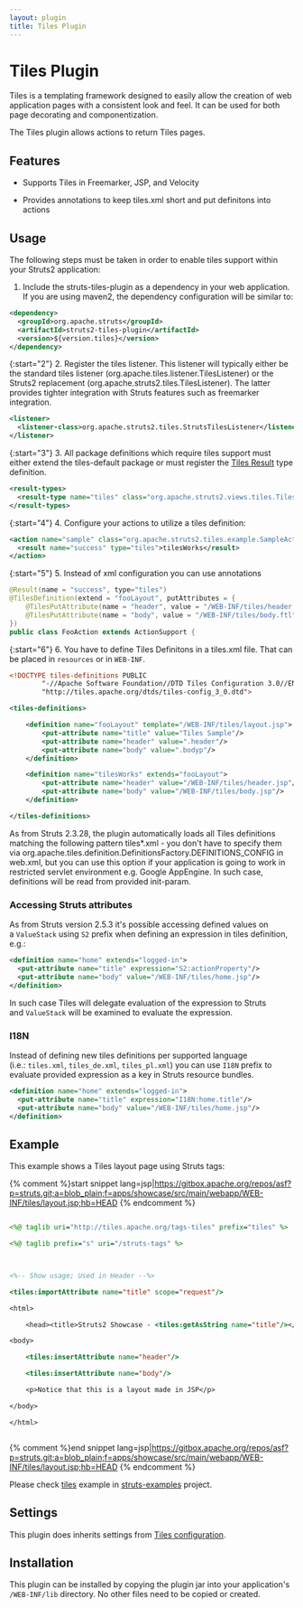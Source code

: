 ```yaml
---
layout: plugin
title: Tiles Plugin
---
```


# Tiles Plugin

Tiles is a templating framework designed to easily allow the creation of web application pages with a consistent look and feel. It can be used for both page decorating and componentization.

The Tiles plugin allows actions to return Tiles pages.


## Features

+ Supports Tiles in Freemarker, JSP, and Velocity

+ Provides annotations to keep tiles.xml short and put definitons into actions

## Usage

The following steps must be taken in order to enable tiles support within your Struts2 application:

1. Include the struts-tiles-plugin as a dependency in your web application. If you are using maven2, the dependency configuration will be similar to:


```xml
<dependency>
  <groupId>org.apache.struts</groupId>
  <artifactId>struts2-tiles-plugin</artifactId>
  <version>${version.tiles}</version>
</dependency>

```

{:start="2"}
2. Register the tiles listener. This listener will typically either be the standard tiles listener (org.apache.tiles.listener.TilesListener) or the Struts2 replacement (org.apache.struts2.tiles.TilesListener). The latter provides tighter integration with Struts features such as freemarker integration.


```xml
<listener>
  <listener-class>org.apache.struts2.tiles.StrutsTilesListener</listener-class>
</listener>

```

{:start="3"}
3. All package definitions which require tiles support must either extend the tiles-default package or must register the [Tiles Result](https://cwiki.apache.org/confluence/pages/createpage.action?spaceKey=WW&title=Tiles+Result&linkCreation=true&fromPageId=27401) type definition.


```xml
<result-types>
  <result-type name="tiles" class="org.apache.struts2.views.tiles.TilesResult"/>
</result-types>

```

{:start="4"}
4. Configure your actions to utilize a tiles definition:


```xml
<action name="sample" class="org.apache.struts2.tiles.example.SampleAction" >
  <result name="success" type="tiles">tilesWorks</result>
</action>

```

{:start="5"}
5. Instead of xml configuration you can use annotations


```java
@Result(name = "success", type="tiles")
@TilesDefinition(extend = "fooLayout", putAttributes = {
    @TilesPutAttribute(name = "header", value = "/WEB-INF/tiles/header.jsp"),
    @TilesPutAttribute(name = "body", value = "/WEB-INF/tiles/body.ftl")
})
public class FooAction extends ActionSupport {
```

{:start="6"}
6. You have to define Tiles Definitons in a tiles.xml file. That can be placed in `resources` or in `WEB-INF`.


```xml
<!DOCTYPE tiles-definitions PUBLIC
        "-//Apache Software Foundation//DTD Tiles Configuration 3.0//EN"
        "http://tiles.apache.org/dtds/tiles-config_3_0.dtd">

<tiles-definitions>

    <definition name="fooLayout" template="/WEB-INF/tiles/layout.jsp">
        <put-attribute name="title" value="Tiles Sample"/>
        <put-attribute name="header" value=".header"/>
        <put-attribute name="body" value=".bodyp"/>
    </definition>

    <definition name="tilesWorks" extends="fooLayout">
        <put-attribute name="header" value="/WEB-INF/tiles/header.jsp"/>
        <put-attribute name="body" value="/WEB-INF/tiles/body.jsp"/>
    </definition>

</tiles-definitions>
```

As from Struts 2.3.28, the plugin automatically loads all Tiles definitions matching the following pattern tiles*.xml - you don't have to specify them via org.apache.tiles.definition.DefinitionsFactory.DEFINITIONS_CONFIG in web.xml, but you can use this option if your application is going to work in restricted servlet environment e.g. Google AppEngine. In such case, definitions will be read from provided init-param.

### Accessing Struts attributes

As from Struts version 2.5.3 it's possible accessing defined values on a `ValueStack` using `S2` prefix when defining an expression in tiles definition, e.g.:

```xml
<definition name="home" extends="logged-in">
  <put-attribute name="title" expression="S2:actionProperty"/>
  <put-attribute name="body" value="/WEB-INF/tiles/home.jsp"/>
</definition>
```

In such case Tiles will delegate evaluation of the expression to Struts and `ValueStack` will be examined to evaluate the expression.

### I18N

Instead of defining new tiles definitions per supported language (i.e.: `tiles.xml`, `tiles_de.xml`, `tiles_pl.xml`) you can use `I18N` prefix to evaluate provided expression as a key in Struts resource bundles. 


```xml
<definition name="home" extends="logged-in">
  <put-attribute name="title" expression="I18N:home.title"/>
  <put-attribute name="body" value="/WEB-INF/tiles/home.jsp"/>
</definition>
```

## Example

This example shows a Tiles layout page using Struts tags:

{% comment %}start snippet lang=jsp|https://gitbox.apache.org/repos/asf?p=struts.git;a=blob_plain;f=apps/showcase/src/main/webapp/WEB-INF/tiles/layout.jsp;hb=HEAD {% endcomment %}

```jsp
<%@ taglib uri="http://tiles.apache.org/tags-tiles" prefix="tiles" %>
<%@ taglib prefix="s" uri="/struts-tags" %>

<%-- Show usage; Used in Header --%>
<tiles:importAttribute name="title" scope="request"/>
<html>
    <head><title>Struts2 Showcase - <tiles:getAsString name="title"/></title></head>
<body>
    <tiles:insertAttribute name="header"/>
    <tiles:insertAttribute name="body"/>
	<p>Notice that this is a layout made in JSP</p>
</body>
</html>

```

{% comment %}end snippet lang=jsp|https://gitbox.apache.org/repos/asf?p=struts.git;a=blob_plain;f=apps/showcase/src/main/webapp/WEB-INF/tiles/layout.jsp;hb=HEAD {% endcomment %}

Please check [tiles](https://github.com/apache/struts-examples/tree/master/tiles) example in [struts-examples](https://github.com/apache/struts-examples/tree/master/tiles) project.

## Settings

This plugin does inherits settings from [Tiles configuration](http://tiles.apache.org/config-reference.html).

## Installation

This plugin can be installed by copying the plugin jar into your application's `/WEB-INF/lib` directory. No other files need to be copied or created.
